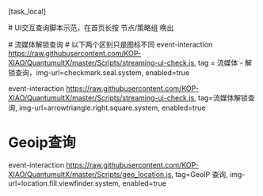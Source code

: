 [task_local]

\# UI交互查询脚本示范，在首页长按 节点/策略组 唤出


\# 流媒体解锁查询
\# 以下两个区别只是图标不同
event-interaction https://raw.githubusercontent.com/KOP-XIAO/QuantumultX/master/Scripts/streaming-ui-check.js, tag = 流媒体 - 解锁查询，img-url=checkmark.seal.system, enabled=true

event-interaction https://raw.githubusercontent.com/KOP-XIAO/QuantumultX/master/Scripts/streaming-ui-check.js, tag=流媒体解锁查询, img-url=arrowtriangle.right.square.system, enabled=true

# Geoip查询
event-interaction https://raw.githubusercontent.com/KOP-XIAO/QuantumultX/master/Scripts/geo_location.js, tag=GeoIP 查询, img-url=location.fill.viewfinder.system, enabled=true

